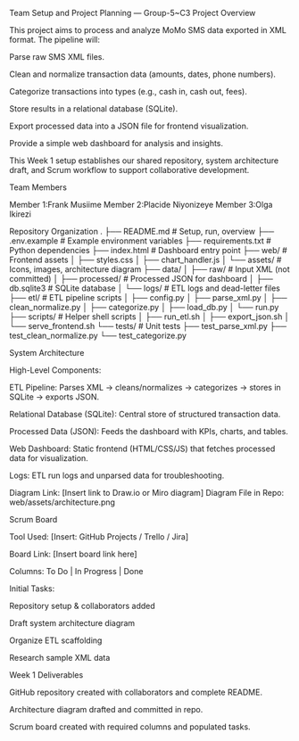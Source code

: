 Team Setup and Project Planning — Group-5~C3
Project Overview

This project aims to process and analyze MoMo SMS data exported in XML format. The pipeline will:

Parse raw SMS XML files.

Clean and normalize transaction data (amounts, dates, phone numbers).

Categorize transactions into types (e.g., cash in, cash out, fees).

Store results in a relational database (SQLite).

Export processed data into a JSON file for frontend visualization.

Provide a simple web dashboard for analysis and insights.

This Week 1 setup establishes our shared repository, system architecture draft, and Scrum workflow to support collaborative development.

Team Members

Member 1:Frank Musiime
Member 2:Placide Niyonizeye
Member 3:Olga Ikirezi

Repository Organization
.
├── README.md                         # Setup, run, overview
├── .env.example                      # Example environment variables
├── requirements.txt                  # Python dependencies
├── index.html                        # Dashboard entry point
├── web/                              # Frontend assets
│   ├── styles.css
│   ├── chart_handler.js
│   └── assets/                       # Icons, images, architecture diagram
├── data/
│   ├── raw/                          # Input XML (not committed)
│   ├── processed/                    # Processed JSON for dashboard
│   ├── db.sqlite3                    # SQLite database
│   └── logs/                         # ETL logs and dead-letter files
├── etl/                              # ETL pipeline scripts
│   ├── config.py
│   ├── parse_xml.py
│   ├── clean_normalize.py
│   ├── categorize.py
│   ├── load_db.py
│   └── run.py
├── scripts/                          # Helper shell scripts
│   ├── run_etl.sh
│   ├── export_json.sh
│   └── serve_frontend.sh
└── tests/                            # Unit tests
    ├── test_parse_xml.py
    ├── test_clean_normalize.py
    └── test_categorize.py

System Architecture

High-Level Components:

ETL Pipeline: Parses XML → cleans/normalizes → categorizes → stores in SQLite → exports JSON.

Relational Database (SQLite): Central store of structured transaction data.

Processed Data (JSON): Feeds the dashboard with KPIs, charts, and tables.

Web Dashboard: Static frontend (HTML/CSS/JS) that fetches processed data for visualization.

Logs: ETL run logs and unparsed data for troubleshooting.

Diagram Link: [Insert link to Draw.io or Miro diagram]
Diagram File in Repo: web/assets/architecture.png

Scrum Board

Tool Used: [Insert: GitHub Projects / Trello / Jira]

Board Link: [Insert board link here]

Columns: To Do | In Progress | Done

Initial Tasks:

Repository setup & collaborators added

Draft system architecture diagram

Organize ETL scaffolding

Research sample XML data

Week 1 Deliverables

GitHub repository created with collaborators and complete README.

Architecture diagram drafted and committed in repo.

Scrum board created with required columns and populated tasks.
